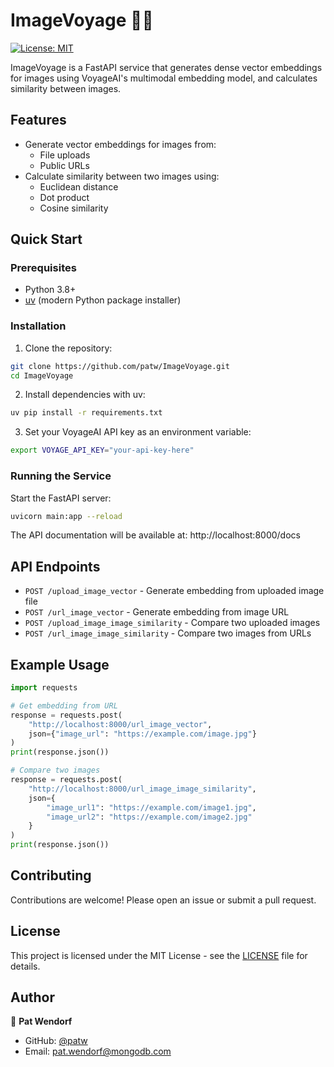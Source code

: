 # ImageVoyage 🚀📸

[![License: MIT](https://img.shields.io/badge/License-MIT-yellow.svg)](https://opensource.org/licenses/MIT)

ImageVoyage is a FastAPI service that generates dense vector embeddings for images using VoyageAI's multimodal embedding model, and calculates similarity between images.

## Features

- Generate vector embeddings for images from:
  - File uploads
  - Public URLs
- Calculate similarity between two images using:
  - Euclidean distance
  - Dot product
  - Cosine similarity

## Quick Start

### Prerequisites

- Python 3.8+
- [uv](https://github.com/astral-sh/uv) (modern Python package installer)

### Installation

1. Clone the repository:
```bash
git clone https://github.com/patw/ImageVoyage.git
cd ImageVoyage
```

2. Install dependencies with uv:
```bash
uv pip install -r requirements.txt
```

3. Set your VoyageAI API key as an environment variable:
```bash
export VOYAGE_API_KEY="your-api-key-here"
```

### Running the Service

Start the FastAPI server:
```bash
uvicorn main:app --reload
```

The API documentation will be available at: http://localhost:8000/docs

## API Endpoints

- `POST /upload_image_vector` - Generate embedding from uploaded image file
- `POST /url_image_vector` - Generate embedding from image URL
- `POST /upload_image_image_similarity` - Compare two uploaded images
- `POST /url_image_image_similarity` - Compare two images from URLs

## Example Usage

```python
import requests

# Get embedding from URL
response = requests.post(
    "http://localhost:8000/url_image_vector",
    json={"image_url": "https://example.com/image.jpg"}
)
print(response.json())

# Compare two images
response = requests.post(
    "http://localhost:8000/url_image_image_similarity",
    json={
        "image_url1": "https://example.com/image1.jpg",
        "image_url2": "https://example.com/image2.jpg"
    }
)
print(response.json())
```

## Contributing

Contributions are welcome! Please open an issue or submit a pull request.

## License

This project is licensed under the MIT License - see the [LICENSE](LICENSE) file for details.

## Author

👤 **Pat Wendorf**
- GitHub: [@patw](https://github.com/patw)
- Email: pat.wendorf@mongodb.com
